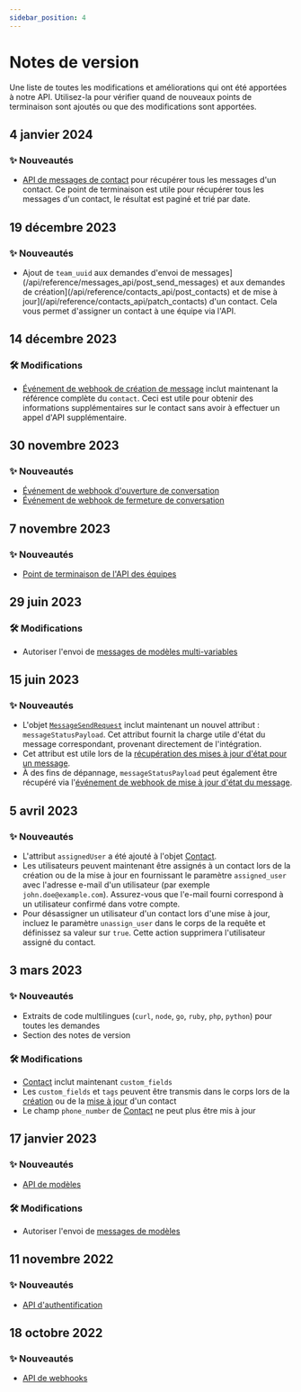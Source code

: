 ```yaml
---
sidebar_position: 4
---
```


# Notes de version

Une liste de toutes les modifications et améliorations qui ont été apportées à notre API. Utilisez-la pour vérifier quand de nouveaux points de terminaison sont ajoutés ou que des modifications sont apportées.

## 4 janvier 2024

### ✨ Nouveautés

- [API de messages de contact](/api/reference/contacts_api/get_contact_messages) pour récupérer tous les messages d'un contact. Ce point de terminaison est utile pour récupérer tous les messages d'un contact, le résultat est paginé et trié par date.

## 19 décembre 2023

### ✨ Nouveautés

- Ajout de `team_uuid` aux demandes d'envoi de messages](/api/reference/messages_api/post_send_messages) et aux demandes de création](/api/reference/contacts_api/post_contacts) et de mise à jour](/api/reference/contacts_api/patch_contacts) d'un contact. Cela vous permet d'assigner un contact à une équipe via l'API.

## 14 décembre 2023

### 🛠️ Modifications

- [Événement de webhook de création de message](/api/reference/webhooks/message_events/message_created) inclut maintenant la référence complète du `contact`. Ceci est utile pour obtenir des informations supplémentaires sur le contact sans avoir à effectuer un appel d'API supplémentaire.

## 30 novembre 2023

### ✨ Nouveautés

- [Événement de webhook d'ouverture de conversation](/api/reference/webhooks/conversation_events/conversation_opened)
- [Événement de webhook de fermeture de conversation](/api/reference/webhooks/conversation_events/conversation_closed)

## 7 novembre 2023

### ✨ Nouveautés

- [Point de terminaison de l'API des équipes](/api/reference/teams_api/introduction)

## 29 juin 2023

### 🛠️ Modifications

- Autoriser l'envoi de [messages de modèles multi-variables](/api/reference/messages_api/post_send_messages#send-multi-variables-template-messages)

## 15 juin 2023

### ✨ Nouveautés

- L'objet [`MessageSendRequest`](/api/reference/object_types/message_send_request) inclut maintenant un nouvel attribut : `messageStatusPayload`. Cet attribut fournit la charge utile d'état du message correspondant, provenant directement de l'intégration.
- Cet attribut est utile lors de la [récupération des mises à jour d'état pour un message](/api/reference/messages_api/get_message_status).
- À des fins de dépannage, `messageStatusPayload` peut également être récupéré via l'[événement de webhook de mise à jour d'état du message](/api/reference/webhooks/message_events/message_status_updated).

## 5 avril 2023

### ✨ Nouveautés

- L'attribut `assignedUser` a été ajouté à l'objet [Contact](/api/reference/object_types/contact).
- Les utilisateurs peuvent maintenant être assignés à un contact lors de la création ou de la mise à jour en fournissant le paramètre `assigned_user` avec l'adresse e-mail d'un utilisateur (par exemple `john.doe@example.com`). Assurez-vous que l'e-mail fourni correspond à un utilisateur confirmé dans votre compte.
- Pour désassigner un utilisateur d'un contact lors d'une mise à jour, incluez le paramètre `unassign_user` dans le corps de la requête et définissez sa valeur sur `true`. Cette action supprimera l'utilisateur assigné du contact.

## 3 mars 2023

### ✨ Nouveautés

- Extraits de code multilingues (`curl`, `node`, `go`, `ruby`, `php`, `python`) pour toutes les demandes
- Section des notes de version

### 🛠️ Modifications

- [Contact](/api/reference/object_types/contact) inclut maintenant `custom_fields`
- Les `custom_fields` et `tags` peuvent être transmis dans le corps lors de la [création](/api/reference/contacts_api/post_contacts) ou de la [mise à jour](/api/reference/contacts_api/post_contacts) d'un contact
- Le champ `phone_number` de [Contact](/api/reference/object_types/contact) ne peut plus être mis à jour

## 17 janvier 2023

### ✨ Nouveautés

- [API de modèles](/api/reference/template_messages_api/introduction)

### 🛠️ Modifications

- Autoriser l'envoi de [messages de modèles](/api/reference/messages_api/post_send_messages#send-template-messages)

## 11 novembre 2022

### ✨ Nouveautés

- [API d'authentification](/api/reference/auth_api/introduction)

## 18 octobre 2022

### ✨ Nouveautés

- [API de webhooks](/api/reference/webhooks_api/introduction)